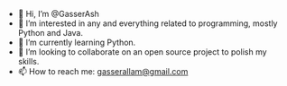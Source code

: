 - 👋 Hi, I’m @GasserAsh
- 👀 I’m interested in any and everything related to programming, mostly Python and Java.
- 🌱 I’m currently learning Python.
- 💞️ I’m looking to collaborate on an open source project to polish my skills.
- 📫 How to reach me: gasserallam@gmail.com

<!---
GasserAsh/GasserAsh is a ✨ special ✨ repository because its `README.md` (this file) appears on your GitHub profile.
You can click the Preview link to take a look at your changes.
--->
